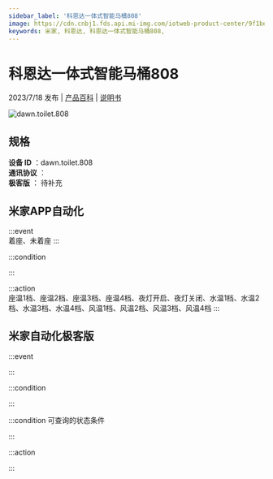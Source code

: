 ```yaml
---
sidebar_label: '科恩达一体式智能马桶808'
image: https://cdn.cnbj1.fds.api.mi-img.com/iotweb-product-center/9f1be2dfb05e2334256dd0e018de779e_1682312033553.png?GalaxyAccessKeyId=AKVGLQWBOVIRQ3XLEW&Expires=9223372036854775807&Signature=EpsW2YfQgXg9Jgb7BHyzYBe2r5U=
keywords: 米家, 科恩达, 科恩达一体式智能马桶808, 
---
```

# 科恩达一体式智能马桶808

2023/7/18 发布 | [产品百科](https://home.mi.com/webapp/content/baike/product/index.html?model=dawn.toilet.808/) | [说明书](https://home.mi.com/views/introduction.html?model=dawn.toilet.808&region=cn)

![dawn.toilet.808](https://cdn.cnbj1.fds.api.mi-img.com/iotweb-product-center/9f1be2dfb05e2334256dd0e018de779e_1682312033553.png?GalaxyAccessKeyId=AKVGLQWBOVIRQ3XLEW&Expires=9223372036854775807&Signature=EpsW2YfQgXg9Jgb7BHyzYBe2r5U=)

## 规格  
> 
**设备 ID** ：dawn.toilet.808  
**通讯协议** ：  
**极客版**  ： 待补充 


## 米家APP自动化  

:::event  
着座、未着座
:::

:::condition  

:::

:::action   
座温1档、座温2档、座温3档、座温4档、夜灯开启、夜灯关闭、水温1档、水温2档、水温3档、水温4档、风温1档、风温2档、风温3档、风温4档
:::

## 米家自动化极客版  

:::event  

:::

:::condition  

:::

:::condition 可查询的状态条件  

:::

:::action  

:::

        
